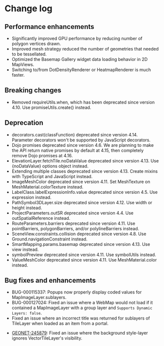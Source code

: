 # Change log

## Performance enhancements

* Significantly improved GPU performance by reducing number of polygon vertices drawn.
* Improved mesh strategy reduced the number of geometries that needed to be tessellated.
* Optimized the Basemap Gallery widget data loading behavior in 2D MapViews.
* Switching to/from DotDensityRenderer or HeatmapRenderer is much faster.

## Breaking changes

* Removed requireUtils.when, which has been deprecated since version 4.10. Use promiseUtils.create() instead.

## Deprecation

* decorators.cast(classFunction) deprecated since version 4.14. Parameter decorators won't be supported by JavaScript decorators.
* Dojo promises deprecated since version 4.6. We are planning to make the API return native promises by default at 4.15, then completely remove Dojo promises at 4.16.
* ElevationLayer.fetchTile.noDataValue deprecated since version 4.13. Use {noDataValue} options object instead.
* Extending multiple classes deprecated since version 4.13. Create mixins with TypeScript and JavaScript instead.
* ImageMeshColor deprecated since version 4.11. Set MeshTexture on MeshMaterial.colorTexture instead.
* LabelClass.labelExpressionInfo.value deprecated since version 4.5. Use expression instead.
* PathSymbol3DLayer.size deprecated since version 4.12. Use width or height instead.
* ProjectParameters.outSR deprecated since version 4.4. Use outSpatialReference instead.
* RouteParameters.barriers deprecated since version 4.11. Use pointBarriers, polygonBarriers, and/or polylineBarriers instead.
* SceneView.constraints.collision deprecated since version 4.8. Use Ground.navigationConstraint instead.
* SmartMapping.params.basemap deprecated since version 4.13. Use view instead.
* symbolPreview deprecated since version 4.11. Use symbolUtils instead.
* ValueMeshColor deprecated since version 4.11. Use MeshMaterial.color instead.

## Bug fixes and enhancements

* BUG-000115337: Popups now properly display coded values for MapImageLayer.sublayers.
* BUG-000127024: Fixed an issue where a WebMap would not load if it contained a MapImageLayer with a group layer and `Supports Dynamic Layers: false`.
* Fixed an issue where an incorrect title was returned for sublayers of TileLayer when loaded as an item from a portal.
- [GEONET-245879](https://community.esri.com/thread/245879-vector-tiles-opacitybackground-color-issue-414): Fixed an issue where the background style-layer ignores VectorTileLayer's visibility.
